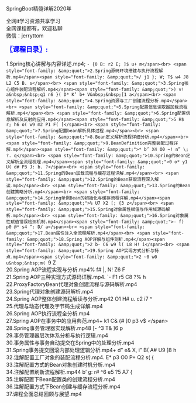 SpringBoot精髓详解2020年

全网it学习资源共享学习<br>全网课程都有，欢迎私聊<br>微信：jerryttom<br>

<span style="font-size: large;"><span style="font-family: Tahoma;"><span style="color: #0000ff;"><strong>〖课程目录〗:</strong></span></span></span><br> <span style="font-family: &amp;quot;"><br> </span><span style="font-family: &amp;quot;">1.Spring核心讲解与内容详述.mp4</span><span style="font-family: &amp;quot;">; `- {0 B: r2 E; ]$ u+ m</span><br> <span style="font-family: &amp;quot;">2.Spring源码环境搭建与执行流程解析.mp4</span><span style="font-family: &amp;quot;">/ j1 }; W; T$ w4 J8 L2 C5 B. s</span><br> <span style="font-family: &amp;quot;">3.Spring核心组件装配流程解析.mp4</span><span style="font-family: &amp;quot;">) v! a&nbsp;&nbsp;q1 n6 }( D* K’ b+ V&nbsp;&nbsp;[1 a</span><br> <span style="font-family: &amp;quot;">4.Spring资源与工厂创建流程分析.mp4</span><br> <span style="font-family: &amp;quot;">5.Spring配置信息读取器加载流程解析.mp4</span><br> <span style="font-family: &amp;quot;">6.Spring配置信息解析及反射的应用.mp4</span><span style="font-family: &amp;quot;">5 H$ r; h6 o( w9 m2 P1 F( [</span><br> <span style="font-family: &amp;quot;">7.Spring配置bean解析具体过程.mp4</span><br> <span style="font-family: &amp;quot;">8.Bean定义解析流程详细分析.mp4</span><br> <span style="font-family: &amp;quot;">9.BeanDefinition完整装配过程详解.mp4</span><span style="font-family: &amp;quot;">* b’ X4 O0 ~! n” \; ?. q</span><br> <span style="font-family: &amp;quot;">10.Spring的Bean定义解析全流程梳理.mp4</span><span style="font-family: &amp;quot;">0 o* y1 U( d# P3 J: b. ?</span><br> <span style="font-family: &amp;quot;">11.Spring的Bean加载流程与缓存过程详解.mp4</span><br> <span style="font-family: &amp;quot;">12.Spring的Bean获取流程深入解读.mp4</span><br> <span style="font-family: &amp;quot;">13.Spring的Bean创建策略分析.mp4</span><br> <span style="font-family: &amp;quot;">14.Spring单例Bean的初始化与缓存流程详解.mp4</span><span style="font-family: &amp;quot;">% U7 X2 [; {3 z</span><br> <span style="font-family: &amp;quot;">15.Spring对象属性赋值与作用域源码解析.mp4</span><br> <span style="font-family: &amp;quot;">16.Spring对象属性赋值错误检测机制.mp4</span><span style="font-family: &amp;quot;">– f) p0 @* s4 ^: D/ a</span><br> <span style="font-family: &amp;quot;">17.Bean属性注入全流程解析.mp4</span><br> <span style="font-family: &amp;quot;">18.Spring AOP详解与组件剖析.mp4</span><span style="font-family: &amp;quot;">2 b- C6 w9 l( L8 H! i</span><br> <span style="font-family: &amp;quot;">19.Spring AOP实现方式分析与特点.mp4</span><span style="font-family: &amp;quot;">2 ~0 w0 u&nbsp;&nbsp;m( `9 Z</span><br> <span style="font-family: &amp;quot;">20.Spring AOP流程实现与分析.mp4</span><span style="font-family: &amp;quot;">% f# |, N! Z6 F</span><br> <span style="font-family: &amp;quot;">21.Spring AOP三种实现方式源码详解.mp4</span><span style="font-family: &amp;quot;">. `- F1 r5 C8 ?% h</span><br> <span style="font-family: &amp;quot;">22.ProxyFactoryBean代理对象创建流程与源码解析.mp4</span><br> <span style="font-family: &amp;quot;">23.Spring代理对象创建源码解析.mp4</span><br> <span style="font-family: &amp;quot;">24.Spring AOP整体创建流程解读与分析.mp4</span><span style="font-family: &amp;quot;">2 O1 H# u. c2 i7 ^</span><br> <span style="font-family: &amp;quot;">25.代理与动态代理及字节码生成详解.mp4</span><br> <span style="font-family: &amp;quot;">26.Spring AOP执行流程全分析.mp4</span><br> <span style="font-family: &amp;quot;">27.Spring AOP在事务中的应用典范.mp4</span><span style="font-family: &amp;quot;">+ k1 C&amp; {# ]0 p3 v$ \</span><br> <span style="font-family: &amp;quot;">28.Spring事务管理器实现解析.mp4</span><span style="font-family: &amp;quot;">8 [- ^3 T&amp; ]6 p</span><br> <span style="font-family: &amp;quot;">29.事务管理器层次体系分析与执行逻辑.mp4</span><br> <span style="font-family: &amp;quot;">30.事务属性与事务自动提交在Spring中的处理分析.mp4</span><br> <span style="font-family: &amp;quot;">31.Spring事务提交回滚内部处理逻辑分析.mp4</span><span style="font-family: &amp;quot;">+ d” e&amp; X, i” B( A# U9 ]8 h</span><br> <span style="font-family: &amp;quot;">32.注解配置工厂对象的装配流程分析.mp4</span><span style="font-family: &amp;quot;">. E* p3 O0 P+ Q2 s( {</span><br> <span style="font-family: &amp;quot;">33.注解配置方式的Bean对象创建时机分析.mp4</span><br> <span style="font-family: &amp;quot;">34.注解配置刷新流程解析.mp4</span><span style="font-family: &amp;quot;">4 b’ g: r# ^6 e5 ?5 A7 {</span><br> <span style="font-family: &amp;quot;">35.注解配置下Bean配置类的创建流程分析.mp4</span><br> <span style="font-family: &amp;quot;">36.注解配置方式下Bean创建与缓存流程分析.mp4</span><br> <span style="font-family: &amp;quot;">37.课程全面总结回顾与展望.mp4</span><span style="font-family: &amp;quot;">&nbsp; &nbsp;</span>